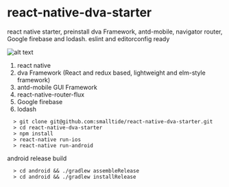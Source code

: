 # react-native-dva-starter
react native starter, preinstall dva Framework, antd-mobile, navigator router, Google firebase and lodash.
eslint and editorconfig ready

![alt text](https://github.com/smalltide/react-native-dva-starter/blob/master/screenshot.gif "react-native-dva-starter")

1. react native
2. dva Framework (React and redux based, lightweight and elm-style framework)
3. antd-mobile GUI Framework
4. react-native-router-flux
5. Google firebase
6. lodash

```
  > git clone git@github.com:smalltide/react-native-dva-starter.git
  > cd react-native-dva-starter
  > npm install
  > react-native run-ios
  > react-native run-android
```

android release build
```
  > cd android && ./gradlew assembleRelease
  > cd android && ./gradlew installRelease
```
